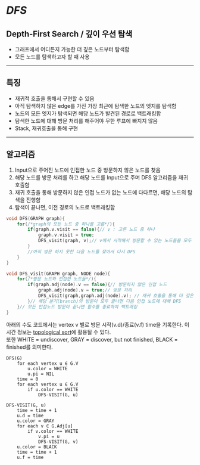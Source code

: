 ***DFS***
===
Depth-First Search / 깊이 우선 탐색
---
* 그래프에서 어디든지 가능한 더 깊은 노드부터 탐색함
* 모든 노드를 탐색하고자 할 때 사용
* * *
특징
---
* 재귀적 호출을 통해서 구현할 수 있음
* 아직 탐색하지 않은 edge를 가진 가장 최근에 탐색한 노드의 엣지를 탐색함
* 노드의 모든 엣지가 탐색되면 해당 노드가 발견된 경로로 백트래킹함
* 탐색한 노드에 대해 방문 처리를 해주어야 무한 루프에 빠지지 않음
* Stack, 재귀호출을 통해 구현
* * * 
알고리즘
---
1. Input으로 주어진 노드에 인접한 노드 중 방문하지 않은 노드를 찾음
2. 해당 노드를 방문 처리를 하고 해당 노드를 Input으로 주며 DFS 알고리즘을 재귀 호출함
3. 재귀 호출을 통해 방문하지 않은 인접 노드가 없는 노드에 다다르면, 해당 노드의 탐색을 진행함
4. 탐색이 끝나면, 이전 경로의 노드로 백트래킹함

```c++
void DFS(GRAPH graph){
    for(/*graph의 모든 노드 중 하나를 고름*/){
        if(graph.v.visit == false){// v : 고른 노드 중 하나
            graph.v.visit = true;
            DFS_visit(graph, v);// v에서 시작해서 방문할 수 있는 노드들을 모두 탐색
        }
        //아직 방문 하지 못한 다음 노드를 찾아서 다시 DFS
    }
}

void DFS_visit(GRAPH graph, NODE node){
    for(/*방문 노드와 인접한 노드들*/){
        if(graph.adj(node).v == false){// 방문하지 않은 인접 노드
            graph.adj(node).v = true;// 방문 처리
            DFS_visit(graph,graph.adj(node).v); // 재귀 호출을 통해 더 깊은 노드 방문
        }// 해당 분기(branch)의 방문이 모두 끝나면 다음 인접 노드에 대해 DFS 
    }// 모든 인접노드 방문이 끝나면 함수를 종료하여 백트래킹
}
```
아래의 수도 코드에서는 vertex v 별로 방문 시작(v.d)/종료(v.f) time을 기록한다. 이 시간 정보는 [topological sort](https://github.com/dskim9882/Today_I_Learned/blob/master/Algorithm/Topological_Sort.md)에 활용될 수 있다.
</br> 또한 WHITE = undiscover, GRAY = discover, but not finished, BLACK = finished를 의미한다.

```
DFS(G)
    for each vertex u ∈ G.V
        u.color = WHITE
        u.pi = NIL
    time = 0
    for each vertex u ∈ G.V
        if u.color == WHITE
            DFS-VISIT(G, u)

DFS-VISIT(G, u)
    time = time + 1
    u.d = time
    u.color = GRAY
    for each v ∈ G.Adj[u]
        if v.color == WHITE
            v.pi = u
            DFS-VISIT(G, v)
    u.color = BLACK
    time = time + 1
    u.f = time
```